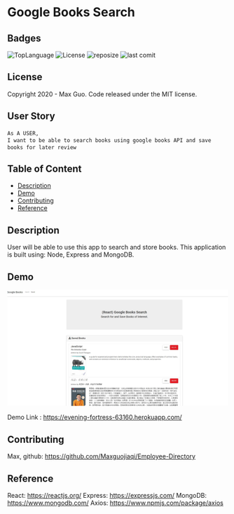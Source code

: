 # Google Books Search

## Badges

![TopLanguage](https://img.shields.io/github/languages/top/Maxguojiaqi/Google-Books-Search)
![License](https://img.shields.io/github/license/Maxguojiaqi/Google-Books-Search)
![reposize](https://img.shields.io/github/repo-size/Maxguojiaqi/Google-Books-Search)
![last comit](https://img.shields.io/github/last-commit/Maxguojiaqi/Google-Books-Search)

## License

Copyright 2020 - Max Guo. Code released under the MIT license.

## User Story
```
As A USER, 
I want to be able to search books using google books API and save books for later review
```
## Table of Content

* [Description](#Description)
* [Demo](#Demo)
* [Contributing](#Contributing)
* [Reference](#Reference)


## Description

User will be able to use this app to search and store books. 
This application is built using: Node, Express and MongoDB.


## Demo
![appDemo1](./demo/demo.JPG)

Demo Link : https://evening-fortress-63160.herokuapp.com/

## Contributing

Max, github: https://github.com/Maxguojiaqi/Employee-Directory

## Reference
React: https://reactjs.org/
Express: https://expressjs.com/
MongoDB: https://www.mongodb.com/
Axios: https://www.npmjs.com/package/axios